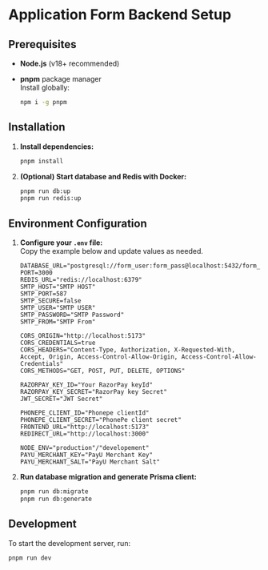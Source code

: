 # Application Form Backend Setup

## Prerequisites

- **Node.js** (v18+ recommended)
- **pnpm** package manager  
  Install globally:

  ```bash
  npm i -g pnpm
  ```

## Installation

1. **Install dependencies:**

   ```bash
   pnpm install
   ```

2. **(Optional) Start database and Redis with Docker:**

   ```bash
   pnpm run db:up
   pnpm run redis:up
   ```

## Environment Configuration

1. **Configure your `.env` file:**  
   Copy the example below and update values as needed.

   ```env
   DATABASE_URL="postgresql://form_user:form_pass@localhost:5432/form_db"
   PORT=3000
   REDIS_URL="redis://localhost:6379"
   SMTP_HOST="SMTP HOST"
   SMTP_PORT=587
   SMTP_SECURE=false
   SMTP_USER="SMTP USER"
   SMTP_PASSWORD="SMTP Password"
   SMTP_FROM="SMTP From"

   CORS_ORIGIN="http://localhost:5173"
   CORS_CREDENTIALS=true
   CORS_HEADERS="Content-Type, Authorization, X-Requested-With, Accept, Origin, Access-Control-Allow-Origin, Access-Control-Allow-Credentials"
   CORS_METHODS="GET, POST, PUT, DELETE, OPTIONS"

   RAZORPAY_KEY_ID="Your RazorPay keyId"
   RAZORPAY_KEY_SECRET="RazorPay key Secret"
   JWT_SECRET="JWT Secret"

   PHONEPE_CLIENT_ID="Phonepe clientId"
   PHONEPE_CLIENT_SECRET="PhonePe client secret"
   FRONTEND_URL="http://localhost:5173"
   REDIRECT_URL="http://localhost:3000"

   NODE_ENV="production"/"developement"
   PAYU_MERCHANT_KEY="PayU Merchant Key"
   PAYU_MERCHANT_SALT="PayU Merchant Salt"
   ```

2. **Run database migration and generate Prisma client:**

   ```bash
   pnpm run db:migrate
   pnpm run db:generate
   ```

## Development

To start the development server, run:

```bash
pnpm run dev
```
